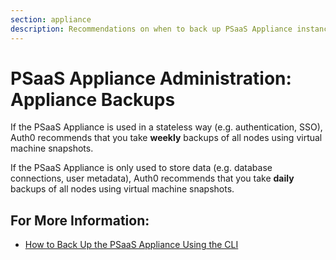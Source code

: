 ```yaml
---
section: appliance
description: Recommendations on when to back up PSaaS Appliance instances
---
```


# PSaaS Appliance Administration: Appliance Backups

If the PSaaS Appliance is used in a stateless way (e.g. authentication, SSO), Auth0 recommends that you take **weekly** backups of all nodes using virtual machine snapshots.

If the PSaaS Appliance is only used to store data (e.g. database connections, user metadata), Auth0 recommends that you take **daily** backups of all nodes using virtual machine snapshots.

## For More Information:
-  [How to Back Up the PSaaS Appliance Using the CLI](/appliance/cli/backing-up-the-appliance)
